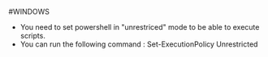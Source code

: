 #WINDOWS
- You need to set powershell in "unrestriced" mode to be able to execute scripts.
- You can run the following command : Set-ExecutionPolicy Unrestricted